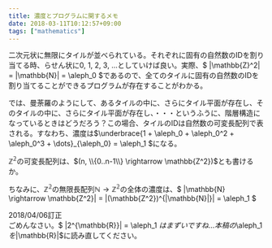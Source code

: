 ```yaml
---
title: 濃度とプログラムに関するメモ
date: 2018-03-11T10:12:57+09:00
tags: ["mathematics"]
---
```


二次元状に無限にタイルが並べられている。それぞれに固有の自然数のIDを割り当てる時、らせん状に0, 1, 2, 3, ...としていけば良い。実際、$ |\mathbb{Z}^2| = |\mathbb{N}| = \aleph_0 $であるので、全てのタイルに固有の自然数のIDを割り当てることができるプログラムが存在することがわかる。

では、曼荼羅のようにして、あるタイルの中に、さらにタイル平面が存在し、そのタイルの中に、さらにタイル平面が存在し、・・・というふうに、階層構造になっているときはどうだろう？この場合、タイルのIDは自然数の可変長配列で表される。すなわち、濃度は$\underbrace{1 + \aleph\_0 + \aleph\_0^2 + \aleph\_0^3 + \dots}\_{\aleph\_0} = \aleph\_1 $になる。

$\mathbb{Z^2}$の可変長配列は、$(n, \\{0..n-1\\} \rightarrow \mathbb{Z^2})$とも書けるか。

ちなみに、$\mathbb{Z^2}$の無限長配列$\mathbb{N} \rightarrow \mathbb{Z^2}$の全体の濃度は、$ |\mathbb{N} \rightarrow \mathbb{Z^2}| = |(\mathbb{Z^2})^{|\mathbb{N}|}| = \aleph\_1 $

2018/04/06訂正  
ごめんなさい。$ |2^{\mathbb{R}}| = \aleph\_1 $はまずいですね...  
本稿の$\aleph\_1$を$|\mathbb{R}|$に読み直してください。